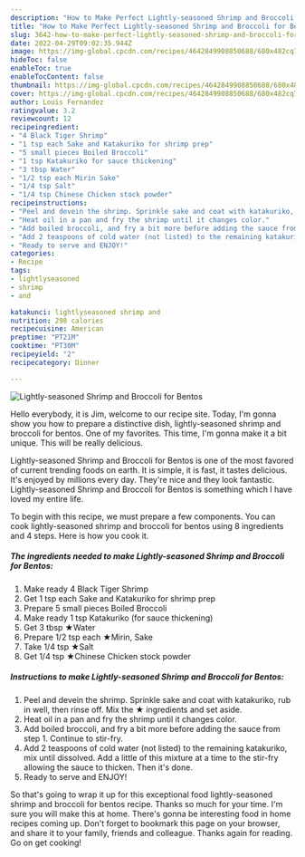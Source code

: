 ```yaml
---
description: "How to Make Perfect Lightly-seasoned Shrimp and Broccoli for Bentos"
title: "How to Make Perfect Lightly-seasoned Shrimp and Broccoli for Bentos"
slug: 3642-how-to-make-perfect-lightly-seasoned-shrimp-and-broccoli-for-bentos
date: 2022-04-29T09:02:35.944Z
image: https://img-global.cpcdn.com/recipes/4642849908850688/680x482cq70/lightly-seasoned-shrimp-and-broccoli-for-bentos-recipe-main-photo.jpg
hideToc: false
enableToc: true
enableTocContent: false
thumbnail: https://img-global.cpcdn.com/recipes/4642849908850688/680x482cq70/lightly-seasoned-shrimp-and-broccoli-for-bentos-recipe-main-photo.jpg
cover: https://img-global.cpcdn.com/recipes/4642849908850688/680x482cq70/lightly-seasoned-shrimp-and-broccoli-for-bentos-recipe-main-photo.jpg
author: Louis Fernandez
ratingvalue: 3.2
reviewcount: 12
recipeingredient:
- "4 Black Tiger Shrimp"
- "1 tsp each Sake and Katakuriko for shrimp prep"
- "5 small pieces Boiled Broccoli"
- "1 tsp Katakuriko for sauce thickening"
- "3 tbsp Water"
- "1/2 tsp each Mirin Sake"
- "1/4 tsp Salt"
- "1/4 tsp Chinese Chicken stock powder"
recipeinstructions:
- "Peel and devein the shrimp. Sprinkle sake and coat with katakuriko, rub in well, then rinse off. Mix the ★ ingredients and set aside."
- "Heat oil in a pan and fry the shrimp until it changes color."
- "Add boiled broccoli, and fry a bit more before adding the sauce from step 1. Continue to stir-fry."
- "Add 2 teaspoons of cold water (not listed) to the remaining katakuriko, mix until dissolved. Add a little of this mixture at a time to the stir-fry allowing the sauce to thicken. Then it&#39;s done."
- "Ready to serve and ENJOY!"
categories:
- Recipe
tags:
- lightlyseasoned
- shrimp
- and

katakunci: lightlyseasoned shrimp and 
nutrition: 298 calories
recipecuisine: American
preptime: "PT21M"
cooktime: "PT30M"
recipeyield: "2"
recipecategory: Dinner

---
```



![Lightly-seasoned Shrimp and Broccoli for Bentos](https://img-global.cpcdn.com/recipes/4642849908850688/680x482cq70/lightly-seasoned-shrimp-and-broccoli-for-bentos-recipe-main-photo.jpg)

Hello everybody, it is Jim, welcome to our recipe site. Today, I'm gonna show you how to prepare a distinctive dish, lightly-seasoned shrimp and broccoli for bentos. One of my favorites. This time, I'm gonna make it a bit unique. This will be really delicious.



Lightly-seasoned Shrimp and Broccoli for Bentos is one of the most favored of current trending foods on earth. It is simple, it is fast, it tastes delicious. It's enjoyed by millions every day. They're nice and they look fantastic. Lightly-seasoned Shrimp and Broccoli for Bentos is something which I have loved my entire life.


To begin with this recipe, we must prepare a few components. You can cook lightly-seasoned shrimp and broccoli for bentos using 8 ingredients and 4 steps. Here is how you cook it.

<!--inarticleads1-->

##### The ingredients needed to make Lightly-seasoned Shrimp and Broccoli for Bentos:

1. Make ready 4 Black Tiger Shrimp
1. Get 1 tsp each Sake and Katakuriko for shrimp prep
1. Prepare 5 small pieces Boiled Broccoli
1. Make ready 1 tsp Katakuriko (for sauce thickening)
1. Get 3 tbsp ★Water
1. Prepare 1/2 tsp each ★Mirin, Sake
1. Take 1/4 tsp ★Salt
1. Get 1/4 tsp ★Chinese Chicken stock powder




<!--inarticleads2-->

##### Instructions to make Lightly-seasoned Shrimp and Broccoli for Bentos:

1. Peel and devein the shrimp. Sprinkle sake and coat with katakuriko, rub in well, then rinse off. Mix the ★ ingredients and set aside.
1. Heat oil in a pan and fry the shrimp until it changes color.
1. Add boiled broccoli, and fry a bit more before adding the sauce from step 1. Continue to stir-fry.
1. Add 2 teaspoons of cold water (not listed) to the remaining katakuriko, mix until dissolved. Add a little of this mixture at a time to the stir-fry allowing the sauce to thicken. Then it&#39;s done.
1. Ready to serve and ENJOY!



So that's going to wrap it up for this exceptional food lightly-seasoned shrimp and broccoli for bentos recipe. Thanks so much for your time. I'm sure you will make this at home. There's gonna be interesting food in home recipes coming up. Don't forget to bookmark this page on your browser, and share it to your family, friends and colleague. Thanks again for reading. Go on get cooking!
